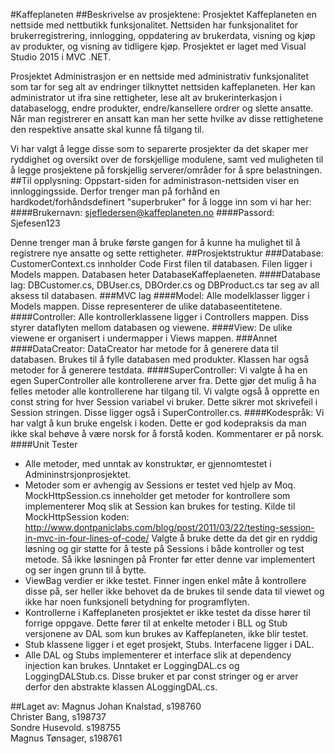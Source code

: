 #Kaffeplaneten
##Beskrivelse av prosjektene:
Prosjektet Kaffeplaneten en nettside med nettbutikk funksjonalitet. Nettsiden har funksjonalitet for brukerregistrering, innlogging,  oppdatering av brukerdata, visning og kjøp av produkter, og visning av tidligere kjøp. Prosjektet er laget med Visual Studio 2015 i MVC .NET.

Prosjektet Administrasjon er en nettside med administrativ funksjonalitet som tar for seg alt av endringer tilknyttet nettsiden kaffeplaneten. Her kan administrator ut ifra sine rettigheter, lese alt av brukerinterkasjon i databaselogg, endre produkter, endre/kansellere ordrer og slette ansatte. Når man registrerer en ansatt kan man her sette hvilke av disse rettighetene den respektive ansatte skal kunne få tilgang til. 

Vi har valgt å legge disse som to separerte prosjekter da det skaper mer ryddighet og oversikt over de forskjellige modulene, samt ved muligheten til å legge prosjektene på forskjellig serverer/områder for å spre belastningen.
##Til opplysning:
Oppstart-siden for administrason-nettsiden viser en innloggingsside. Derfor trenger man på forhånd en hardkodet/forhåndsdefinert "superbruker"
for å logge inn som vi har her:
####Brukernavn: 
sjefledersen@kaffeplaneten.no
####Passord: 
Sjefesen123

Denne trenger man å bruke første gangen for å kunne ha mulighet til å registrere nye ansatte og sette rettigheter.
##Prosjektstruktur
###Database:
CustomerContext.cs innholder Code First filen til databasen. Filen ligger i Models mappen.
Databasen heter DatabaseKaffeplaeneten.
####Database lag:
DBCustomer.cs, DBUser.cs, DBOrder.cs og DBProduct.cs tar seg av all aksess til databasen. 
###MVC lag
####Model:
Alle modelklasser ligger i Models mappen. Disse representerer de ulike databaseentitetene.
####Controller:
Alle kontrollerklassene ligger i Controllers mappen. Diss styrer dataflyten mellom databasen og viewene.
####View:
De ulike viewene er organisert i undermapper i Views mappen. 
###Annet
####DataCreator:
DataCreator har metode for å generere data til databasen. Brukes til å fylle databasen med produkter. Klassen har også metoder for å generere testdata.
####SuperController:
Vi valgte å ha en egen SuperController alle kontrollerene arver fra. 
Dette gjør det mulig å ha felles metoder alle kontrollerene har tilgang til. Vi valgte også å opprette en const string for hver Session variabel vi bruker. 
Dette sikrer mot skrivefeil i Session stringen. Disse ligger også i SuperController.cs.
####Kodespråk:
Vi har valgt å kun bruke engelsk i koden. Dette er god kodepraksis da man ikke skal behøve å være norsk for å forstå koden. Kommentarer er på norsk. 
####Unit Tester
-	Alle metoder, med unntak av konstruktør, er gjennomtestet i Admininstrsjonprosjektet.
-	Metoder som er avhengig av Sessions er testet ved hjelp av Moq. MockHttpSession.cs inneholder get metoder for kontrollere som implementerer Moq slik at Session kan brukes for testing. 
Kilde til MockHttpSession koden: http://www.dontpaniclabs.com/blog/post/2011/03/22/testing-session-in-mvc-in-four-lines-of-code/
Valgte å bruke dette da det gir en ryddig løsning og gir støtte for å teste på Sessions i både kontroller og test metode. Så ikke løsningen på Fronter før etter denne var implementert og ser ingen grunn til å bytte. 
-	ViewBag verdier er ikke testet. Finner ingen enkel måte å kontrollere disse på, ser heller ikke behovet da de brukes til sende data til viewet og ikke har noen funksjonell betydning for programflyten.
-	Kontrollerne i Kaffeplaneten prosjektet er ikke testet da disse hører til forrige oppgave. Dette fører til at enkelte metoder i BLL og Stub versjonene av DAL som kun brukes av Kaffeplaneten, ikke blir testet. 
-	Stub klassene ligger i et eget prosjekt, Stubs. Interfacene ligger i DAL.
-	Alle DAL og Stubs implementerer et interface slik at dependency injection kan brukes. Unntaket er LoggingDAL.cs og LoggingDALStub.cs. Disse bruker et par const stringer og er arver derfor den abstrakte klassen ALoggingDAL.cs. 

##Laget av:
Magnus Johan Knalstad, s198760
<br />
Christer Bang, s198737
<br />
Sondre Husevold. s198755
<br />
Magnus Tønsager, s198761
